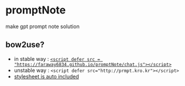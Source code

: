 # promptNote
make gpt prompt note solution

## bow2use?

 - in stable way : [`<script defer src = "https://faraway6834.github.io/promptNote/chat.js"></script>`](https://FarAway6834.github.io/promptNote/chat.js)
 - unstable way : `<script defer src="http://prmpt.kro.kr"></script>`
 - [stylesheet is auto included](https://FarAway6834.github.io/promptNote/chat.css)
